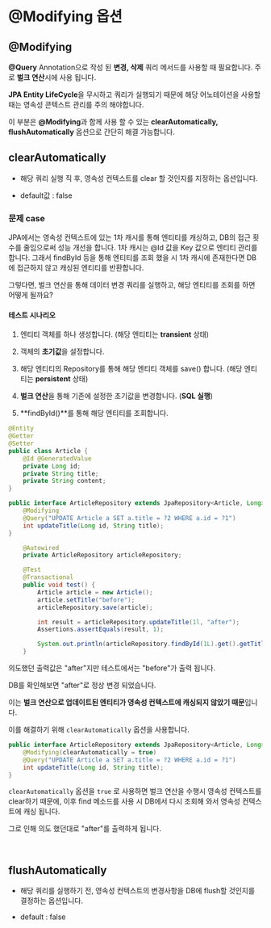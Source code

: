 # @Modifying 옵션

## @Modifying

**@Query** Annotation으로 작성 된 **변경, 삭제** 쿼리 메서드를 사용할 때 필요합니다. 주로 **벌크 연산**시에 사용 됩니다.

**JPA Entity LifeCycle**을 무시하고 쿼리가 실행되기 때문에 해당 어노테이션을 사용할 때는 영속성 콘텍스트 관리를 주의 해야합니다.

이 부분은 **@Modifying**과 함께 사용 할 수 있는 **clearAutomatically, flushAutomatically** 옵션으로 간단히 해결 가능합니다.

## clearAutomatically

* 해당 쿼리 실행 직 후, 영속성 컨텍스트를 clear 할 것인지를 지정하는 옵션입니다.

* default값 : false

### 문제 case

JPA에서는 영속성 컨텍스트에 있는 1차 캐시를 통해 엔티티를 캐싱하고, DB의 접근 횟수를 줄임으로써 성능 개선을 합니다. 1차 캐시는 @Id 값을 Key 값으로 엔티티 관리를 합니다. 그래서 findById 등을 통해 엔티티를 조회 했을 시 1차 캐시에 존재한다면 DB에 접근하지 않고 캐싱된 엔티티를 반환합니다.

그렇다면, 벌크 연산을 통해 데이터 변경 쿼리를 실행하고, 해당 엔티티를 조회를 하면 어떻게 될까요?

#### 테스트 시나리오

1. 엔티티 객체를 하나 생성합니다. (해당 엔티티는 **transient** 상태)

2. 객체의 **초기값**을 설정합니다.

3. 해당 엔티티의 Repository를 통해 해당 엔티티 객체를 save() 합니다. (해당 엔티티는 **persistent** 상태)

4. **벌크 연산**을 통해 기존에 설정한 초기값을 변경합니다. (**SQL 실행**)

5. **findById()**를 통해 해당 엔티티를 조회합니다. 

```java
@Entity
@Getter
@Setter
public class Article {
    @Id @GeneratedValue
    private Long id;
    private String title;
    private String content;
}
```

```java
public interface ArticleRepository extends JpaRepository<Article, Long> {
    @Modifying
    @Query("UPDATE Article a SET a.title = ?2 WHERE a.id = ?1")
    int updateTitle(Long id, String title);
}
```

```java
    @Autowired
    private ArticleRepository articleRepository;

    @Test
    @Transactional
    public void test() {
        Article article = new Article();
        article.setTitle("before");
        articleRepository.save(article);

        int result = articleRepository.updateTitle(1l, "after");
        Assertions.assertEquals(result, 1);

        System.out.println(articleRepository.findById(1L).get().getTitle());
    }
```

의도했던 출력값은 "after"지만 테스트에서는 "before"가 출력 됩니다.

DB를 확인해보면 "after"로 정상 변경 되었습니다.

이는 **벌크 연산으로 업데이트된 엔티티가 영속성 컨텍스트에 캐싱되지 않았기 때문**입니다.

이를 해결하기 위해 `clearAutomatically` 옵션을 사용합니다.

```java
public interface ArticleRepository extends JpaRepository<Article, Long> {
    @Modifying(clearAutomatically = true)
    @Query("UPDATE Article a SET a.title = ?2 WHERE a.id = ?1")
    int updateTitle(Long id, String title);
}
```

`clearAutomatically` 옵션을 `true` 로 사용하면 벌크 연산을 수행시 영속성 컨텍스트를 clear하기 때문에, 이후 find 메소드를 사용 시 DB에서 다시 조회해 와서 영속성 컨텍스트에 캐싱 됩니다.

그로 인해 의도 했던대로 "after"를 출력하게 됩니다.

<br>

## flushAutomatically

* 해당 쿼리를 실행하기 전, 영속성 컨텍스트의 변경사항을 DB에 flush할 것인지를 결정하는 옵션입니다.

* default : false